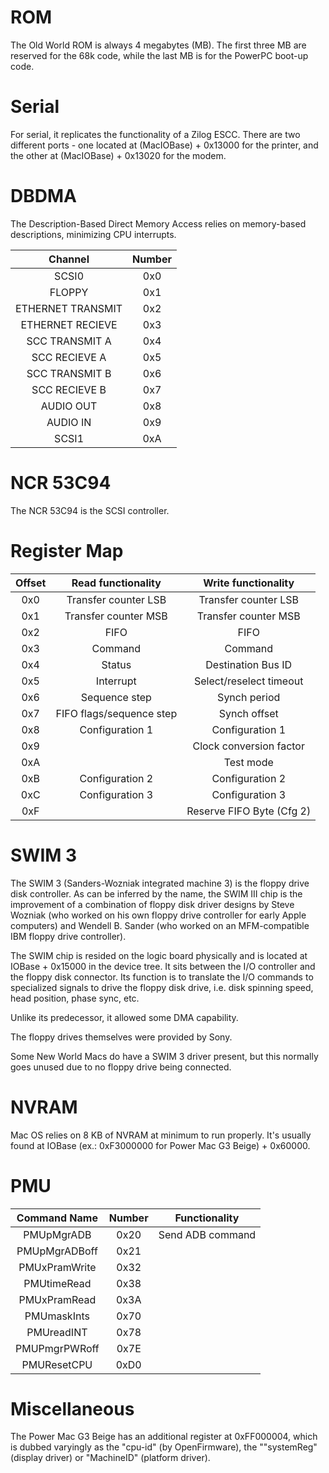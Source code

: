 # ROM

The Old World ROM is always 4 megabytes (MB). The first three MB are reserved for the 68k code, while the last MB is for the PowerPC boot-up code.

# Serial

For serial, it replicates the functionality of a Zilog ESCC. There are two different ports - one located at (MacIOBase) + 0x13000 for the printer, and the other at (MacIOBase) + 0x13020 for the modem.

# DBDMA

The Description-Based Direct Memory Access relies on memory-based descriptions, minimizing CPU interrupts.

| Channel           | Number |
|:-----------------:|:------:|
| SCSI0             | 0x0    | 
| FLOPPY            | 0x1    |
| ETHERNET TRANSMIT | 0x2    |
| ETHERNET RECIEVE  | 0x3    |
| SCC TRANSMIT A    | 0x4    |
| SCC RECIEVE A     | 0x5    |
| SCC TRANSMIT B    | 0x6    |
| SCC RECIEVE B     | 0x7    |
| AUDIO OUT         | 0x8    |
| AUDIO IN          | 0x9    |
| SCSI1             | 0xA    |

# NCR 53C94

The NCR 53C94 is the SCSI controller.
 
# Register Map
 
| Offset | Read functionality       |Write functionality        |
|:------:|:------------------------:|:-------------------------:|
| 0x0    | Transfer counter LSB     | Transfer counter LSB      |
| 0x1    | Transfer counter MSB     | Transfer counter MSB      |
| 0x2    | FIFO                     | FIFO                      |
| 0x3    | Command                  | Command                   |
| 0x4    | Status                   | Destination Bus ID        |
| 0x5    | Interrupt                | Select/reselect timeout   |
| 0x6    | Sequence step            | Synch period              |
| 0x7    | FIFO flags/sequence step | Synch offset              |
| 0x8    | Configuration 1          | Configuration 1           |
| 0x9    |                          | Clock conversion factor   |
| 0xA    |                          | Test mode                 |
| 0xB    | Configuration 2          | Configuration 2           |
| 0xC    | Configuration 3          | Configuration 3           |
| 0xF    |                          | Reserve FIFO Byte (Cfg 2) |

# SWIM 3

The SWIM 3 (Sanders-Wozniak integrated machine 3) is the floppy drive disk controller. As can be inferred by the name, the SWIM III chip is the improvement of a combination of floppy disk driver designs by Steve Wozniak (who worked on his own floppy drive controller for early Apple computers) and Wendell B. Sander (who worked on an MFM-compatible IBM floppy drive controller). 

The SWIM chip is resided on the logic board physically and is located at IOBase + 0x15000 in the device tree. It sits between the I/O controller and the floppy disk connector. Its function is to translate the I/O commands to specialized signals to drive the floppy disk drive, i.e. disk spinning speed, head position, phase sync, etc.

Unlike its predecessor, it allowed some DMA capability.

The floppy drives themselves were provided by Sony.

Some New World Macs do have a SWIM 3 driver present, but this normally goes unused due to no floppy drive being connected.

# NVRAM

Mac OS relies on 8 KB of NVRAM at minimum to run properly. It's usually found at IOBase (ex.: 0xF3000000 for Power Mac G3 Beige) + 0x60000.

# PMU

| Command Name     | Number | Functionality                |
|:----------------:|:------:|:----------------------------:|
| PMUpMgrADB       | 0x20   | Send ADB command             |
| PMUpMgrADBoff    | 0x21   |
| PMUxPramWrite    | 0x32   |
| PMUtimeRead      | 0x38   |
| PMUxPramRead     | 0x3A   |
| PMUmaskInts      | 0x70   |
| PMUreadINT       | 0x78   |
| PMUPmgrPWRoff    | 0x7E   |
| PMUResetCPU      | 0xD0   |

# Miscellaneous

The Power Mac G3 Beige has an additional register at 0xFF000004, which is dubbed varyingly as the "cpu-id" (by OpenFirmware), the ""systemReg" (display driver) or "MachineID" (platform driver).
